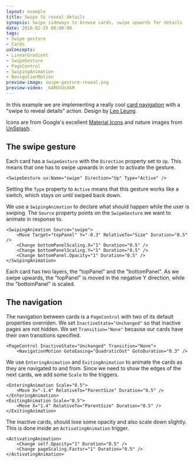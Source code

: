 ```yaml
---
layout: example
title: Swipe to reveal details
synopsis: Swipe sideways to browse cards, swipe upwards for details
date: 2016-02-25 00:00:00
tags:
- Swipe gesture
- Cards
uxConcepts:
- LinearGradient
- SwipeGesture
- PageControl
- SwipingAnimation
- NavigationMotion
preview-image: swipe-gesture-reveal.png
preview-video: _kAROVUsXkM
---
```

In this example we are implementing a really cool [card navigation](https://dribbble.com/shots/2493845-ToFind-Transition-Test) with a "swipe to reveal details" action. Design by [Leo Leung](https://dribbble.com/leoleung).

Icons are from Google's excellent [Material Icons](https://design.google.com/icons/) and nature images from [UnSplash](https://unsplash.com/).

## The swipe gesture

Each card has a `SwipeGesture` with the `Direction` property set to `Up`. This means that one has to swipe upwards in order to activate the gesture.

<!-- snippet-begin:code/MainView.ux:SwipeGesture -->

```
<SwipeGesture ux:Name="swipe" Direction="Up" Type="Active" />
```

<!-- snippet-end -->

Setting the `Type` property to `Active` means that this gesture works like a switch, which stays on until swiped back down.

We use a `SwipingAnimation` to declare what should happen while the user is swiping. The `Source` property points on the `SwipeGesture` we want to animate in response to.

<!-- snippet-begin:code/MainView.ux:SwipingAnimation -->

```
<SwipingAnimation Source="swipe">
    <Move Target="topPanel" Y="-0.3" RelativeTo="Size" Duration="0.5" />
    <Change bottomPanelScaling.X="1" Duration="0.5" />
    <Change bottomPanelScaling.Y="1" Duration="0.5" />
    <Change bottomPanel.Opacity="1" Duration="0.5" />
</SwipingAnimation>
```

<!-- snippet-end -->

Each card has two layers, the "topPanel" and the "bottomPanel". As we swipe upwards, the "topPanel" is moved in the negative Y direction, while the "bottomPanel" is scaled.

## The navigation

The navigation between cards is a `PageControl` with two of its default properties overriden. We set `InactiveState="Unchanged"` so that inactive pages are not hidden. We set `Transition="None"` because our cards have their own transitions specified.

<!-- snippet-begin:code/MainView.ux:PageControl -->

```
<PageControl InactiveState="Unchanged" Transition="None">
	<NavigationMotion GotoEasing="QuadraticOut" GotoDuration="0.3" />
```

<!-- snippet-end -->

We use `EnteringAnimation` and `ExitingAnimation` to animate the cards as they are navigated to and from. Since we need to show the edges of the next cards, we add some `Scale` to the triggers.

<!-- snippet-begin:code/MainView.ux:EnterExit -->

```
<EnteringAnimation Scale="0.5">
    <Move X="-1.4" RelativeTo="ParentSize" Duration="0.5" />
</EnteringAnimation>
<ExitingAnimation Scale="0.5">
    <Move X="1.4" RelativeTo="ParentSize" Duration="0.5" />
</ExitingAnimation>
```

<!-- snippet-end -->

The inactive cards, should lose some opacity and also scale down slightly. This is done inside an `ActivatingAnimation` trigger.

<!-- snippet-begin:code/MainView.ux:ActivatingAnim -->

```
<ActivatingAnimation>
    <Change self.Opacity="1" Duration="0.5" />
    <Change pageScaling.Factor="1" Duration="0.5" />
</ActivatingAnimation>
```

<!-- snippet-end -->
